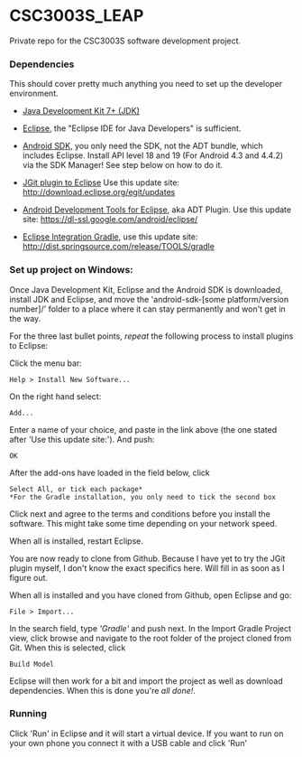 CSC3003S_LEAP
=============

Private repo for the CSC3003S software development project.

### Dependencies

This should cover pretty much anything you need to set up the developer environment.

  * [Java Development Kit 7+ (JDK)](http://www.oracle.com/technetwork/java/javase/downloads/index.html)
  * [Eclipse](http://www.eclipse.org/downloads/), the "Eclipse IDE for Java Developers" is sufficient.
  * [Android SDK](http://developer.android.com/sdk/installing.html), you only need the SDK, not the ADT bundle, which includes Eclipse. Install API level 18 and 19 (For Android 4.3 and 4.4.2) via the SDK Manager! See step below on how to do it.

  * [JGit plugin to Eclipse](http://eclipse.org/egit/download/) Use this update site: http://download.eclipse.org/egit/updates
  * [Android Development Tools for Eclipse](http://developer.android.com/tools/sdk/eclipse-adt.html), aka ADT Plugin. Use this update site: https://dl-ssl.google.com/android/eclipse/
  * [Eclipse Integration Gradle](https://github.com/spring-projects/eclipse-integration-gradle/), use this update site: http://dist.springsource.com/release/TOOLS/gradle


### Set up project on Windows:

Once Java Development Kit, Eclipse and the Android SDK is downloaded, install JDK and Eclipse, and move the 'android-sdk-[some platform/version number]/' folder to a place where it can stay permanently and won't get in the way.

For the three last bullet points, *repeat* the following process to install plugins to Eclipse:
		
Click the menu bar: 
		
	Help > Install New Software...
		
On the right hand select:

	Add...
		
Enter a name of your choice, and paste in the link above (the one stated after 'Use this update site:'). And push:
		
	OK
		
After the add-ons have loaded in the field below, click 

	Select All, or tick each package*	
	*For the Gradle installation, you only need to tick the second box

Click next and agree to the terms and conditions before you install the software. This might take some time depending on your network speed.

When all is installed, restart Eclipse. 

You are now ready to clone from Github. Because I have yet to try the JGit plugin myself, I don't know the exact specifics here. Will fill in as soon as I figure out.


When all is installed and you have cloned from Github, open Eclipse and go:

	File > Import...

In the search field, type *'Gradle'* and push next. In the Import Gradle Project view, click browse and navigate to the root folder of the project cloned from Git. When this is selected, click

	Build Model
	
Eclipse will then work for a bit and import the project as well as download dependencies. When this is done you're *all done!*.


### Running

Click 'Run' in Eclipse and it will start a virtual device. If you want to run on your own phone you connect it with a USB cable and click 'Run'